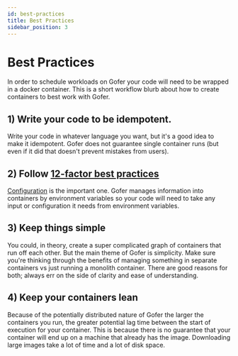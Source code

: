 ```yaml
---
id: best-practices
title: Best Practices
sidebar_position: 3
---
```


# Best Practices

In order to schedule workloads on Gofer your code will need to be wrapped in a docker container. This is a short workflow blurb about how to create containers to best work with Gofer.

## 1) Write your code to be idempotent.

Write your code in whatever language you want, but it's a good idea to make it idempotent. Gofer does not guarantee single container runs (but even if it did that doesn't prevent mistakes from users).

## 2) Follow [12-factor best practices](https://12factor.net)

[Configuration](https://12factor.net/config) is the important one. Gofer manages information into containers by environment variables so your code will need to take any input or configuration it needs from environment variables.

## 3) Keep things simple

You could, in theory, create a super complicated graph of containers that run off each other. But the main theme of Gofer is simplicity. Make sure you're thinking through the benefits of managing something in separate containers vs just running a monolith container. There are good reasons for both; always err on the side of clarity and ease of understanding.

## 4) Keep your containers lean

Because of the potentially distributed nature of Gofer the larger the containers you run, the greater potential lag time between the start of execution for your container. This is because there is no guarantee that your container will end up on a machine that already has the image. Downloading large images take a lot of time and a lot of disk space.
